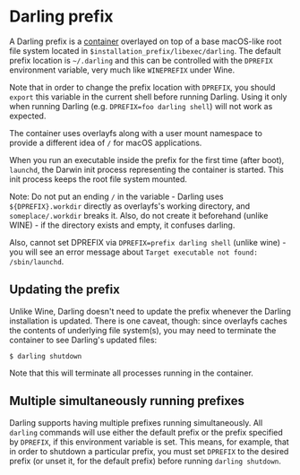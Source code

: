 # Darling prefix

A Darling prefix is a [container](internals/basics/containerization.md) overlayed on top of a base macOS-like root file system located in `$installation_prefix/libexec/darling`. The default prefix location is `~/.darling` and this can be controlled with the `DPREFIX` environment variable, very much like `WINEPREFIX` under Wine.

Note that in order to change the prefix location with `DPREFIX`, you should `export` this variable in the current shell before running Darling. Using it only when running Darling (e.g. `DPREFIX=foo darling shell`) will not work as expected.

The container uses overlayfs along with a user mount namespace to provide a different idea of `/` for macOS applications.

When you run an executable inside the prefix for the first time (after boot), `launchd`, the Darwin init process representing the container is started. This init process keeps the root file system mounted.

Note: Do not put an ending `/` in the variable - Darling uses `${DPREFIX}.workdir` directly as overlayfs's working directory,
and `someplace/.workdir` breaks it. Also, do not create it beforehand (unlike WINE) - if the directory exists and empty, it confuses darling.

Also, cannot set DPREFIX via `DPREFIX=prefix darling shell` (unlike wine) - you will see an error message about `Target executable not found: /sbin/launchd`.

## Updating the prefix

Unlike Wine, Darling doesn't need to update the prefix whenever the Darling installation is updated. There is one caveat, though: since overlayfs caches the contents of underlying file system(s), you may need to terminate the container to see Darling's updated files:

```
$ darling shutdown
```

Note that this will terminate all processes running in the container.

## Multiple simultaneously running prefixes

Darling supports having multiple prefixes running simultaneously. All `darling` commands will use either the default prefix or the prefix specified by `DPREFIX`, if this environment variable is set. This means, for example, that in order to shutdown a particular prefix, you must set `DPREFIX` to the desired prefix (or unset it, for the default prefix) before running `darling shutdown`.
